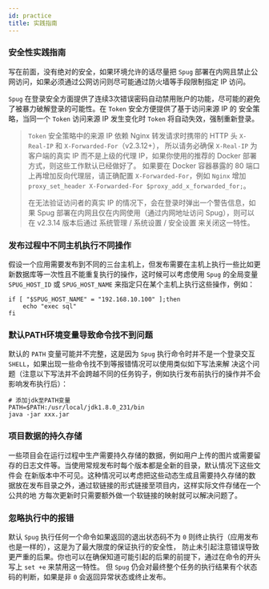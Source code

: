 ```yaml
---
id: practice
title: 实践指南
---
```


### 安全性实践指南
写在前面，没有绝对的安全，如果环境允许的话尽量把 `Spug` 部署在内网且禁止公网访问，如果必须通过公网访问则尽可能通过防火墙等手段限制指定 IP 访问。

`Spug` 在登录安全方面提供了连续3次错误密码自动禁用账户的功能，尽可能的避免了被暴力破解登录的可能性。在 `Token` 安全方便提供了基于访问来源 IP 的
安全策略，当同一个 `Token` 访问来源 IP 发生变化时 `Token` 将自动失效，强制重新登录。
> `Token` 安全策略中的来源 IP 依赖 Nginx 转发请求时携带的 HTTP 头 `X-Real-IP` 和 `X-Forwarded-For`（v2.3.12+），
> 所以请务必确保 `X-Real-IP` 为客户端的真实 IP 而不是上级的代理 IP，如果你使用的推荐的 Docker 部署方式，则这些工作默认已经做好了。
> 如果要在 Docker 容器暴露的 80 端口上再增加反向代理层，请正确配置 `X-Forwarded-For`，例如 `Nginx` 增加 `proxy_set_header X-Forwarded-For $proxy_add_x_forwarded_for;`。
> 
> 在无法验证访问者的真实 IP 的情况下，会在登录时弹出一个警告信息，如果 Spug 部署在内网且仅在内网使用（通过内网地址访问 Spug），则可以在 v2.3.14 版本后通过
> 系统管理 / 系统设置 / 安全设置 来关闭这一特性。


### 发布过程中不同主机执行不同操作
假设一个应用需要发布到不同的三台主机上，但发布需要在主机上执行一些比如更新数据库等一次性且不能重复执行的操作，这时候可以考虑使用 `Spug` 的全局变量
`SPUG_HOST_ID` 或 `SPUG_HOST_NAME` 来指定只在某个主机上执行这些操作，例如：
```shell script
if [ "$SPUG_HOST_NAME" = "192.168.10.100" ];then
    echo "exec sql"
fi
```

### 默认PATH环境变量导致命令找不到问题
默认的 `PATH` 变量可能并不完整，这是因为 `Spug` 执行命令时并不是一个登录交互 `SHELL`，如果出现一些命令找不到等报错情况可以使用类似如下写法来解
决这个问题（注意以下写法并不会跨越不同的任务钩子，例如执行发布前执行的操作并不会影响发布执行后）：
```shell script
# 添加jdk至PATH变量
PATH=$PATH:/usr/local/jdk1.8.0_231/bin
java -jar xxx.jar
```

### 项目数据的持久存储
一些项目会在运行过程中生产需要持久存储的数据，例如用户上传的图片或需要留存的日志文件等。当使用常规发布时每个版本都是全新的目录，默认情况下这些文件会
在新版本中不可见。这种情况可以考虑把这些动态生成且需要持久存储的数据放在发布目录之外，通过软链接的形式链接至项目内，这样实际文件存储在一个公共的地
方每次更新时只需要额外做一个软链接的映射就可以解决问题了。

### 忽略执行中的报错
默认 `Spug` 执行任何一个命令如果返回的退出状态码不为 `0` 则终止执行（应用发布也是一样的），这是为了最大限度的保证执行的安全性，
防止未引起注意错误导致更严重的后果。你也可以在确保知道可能引起的后果的前提下，通过在命令的开头写上 `set +e` 来禁用这一特性。
但 `Spug` 仍会对最终整个任务的执行结果有个状态码的判断，如果是非 `0` 会返回异常状态或终止发布。
